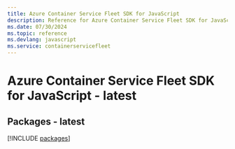 ```yaml
---
title: Azure Container Service Fleet SDK for JavaScript
description: Reference for Azure Container Service Fleet SDK for JavaScript
ms.date: 07/30/2024
ms.topic: reference
ms.devlang: javascript
ms.service: containerservicefleet
---
```

# Azure Container Service Fleet SDK for JavaScript - latest
## Packages - latest
[!INCLUDE [packages](container-service-fleet-index.md)]